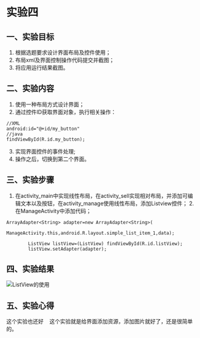 # 实验四      
## 一、实验目标  
1. 根据选题要求设计界面布局及控件使用；
2. 布局xml及界面控制操作代码提交并截图；
3. 将应用运行结果截图。
## 二、实验内容  
1. 使用一种布局方式设计界面； 
2. 通过控件ID获取界面对象，执行相关操作：
```
//XML
android:id="@+id/my_button"
//java
findViewById(R.id.my_button);
```
3. 实现界面控件的事件处理;
4. 操作之后，切换到第二个界面。
## 三、实验步骤  
1. 在activity_main中实现线性布局，在activity_sell实现相对布局，并添加可编辑文本以及按钮，在activity_manage使用线性布局，添加Listview控件；
2.在ManageActivity中添加代码；
```
ArrayAdapter<String> adapter=new ArrayAdapter<String>(
                ManageActivity.this,android.R.layout.simple_list_item_1,data);

        ListView listView=(ListView) findViewById(R.id.listView);
        listView.setAdapter(adapter);
```
## 四、实验结果  
![ListView的使用](https://github.com/liangyunrong/android-labs-2020/blob/master/students/net1814080903237/app/src/main/res/drawable/sy4.png)
## 五、实验心得  
这个实验也还好
&#160; &#160;这个实验就是给界面添加资源，添加图片就好了，还是很简单的。
